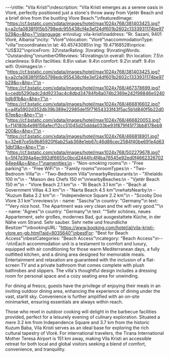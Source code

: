 ---\ntitle: "Vila Kristi"\ndescription: "Vila Kristi emerges as a serene oasis in Vlorë, perfectly positioned just a stone's throw away from Vjetër Beach and a brief drive from the bustling Vlore Beach."\nfeaturedImage: "https://cf.bstatic.com/xdata/images/hotel/max1024x768/381403425.jpg?k=a2cfa0838f915b5798edc955438cf4e3ef24df601b2602c1333931174be97b29&o=&hp=1"\nlanguage: en\nslug: vila-kristi\naddress: "Rr. Sazani, 9401 Vlorë, Albania"\ncity: "Vlorë"\nlocation: "Vlorë"\naccommodationType: "villa"\ncoordinates:\n  lat: 40.45743085\n  lng: 19.47168528\nprice: "US$32"\npriceFrom: 32\nstarRating: 3\nrating: 9\nratingWords: "Outstanding"\nnumberOfReviews: 14\nratings:\n  overall: 9\n  location: 7.5\n  cleanliness: 9.8\n  facilities: 8.8\n  value: 9.4\n  comfort: 9.2\n  staff: 9.4\n  wifi: 0\nimages:\n  - "https://cf.bstatic.com/xdata/images/hotel/max1024x768/381403425.jpg?k=a2cfa0838f915b5798edc955438cf4e3ef24df601b2602c1333931174be97b29&o=&hp=1"\n  - "https://cf.bstatic.com/xdata/images/hotel/max1024x768/467378699.jpg?k=cedb5290adc2dd9233ac4c8dbd34784fb8a074b2369e242f98846e0240bdb91b&o=&hp=1"\n  - "https://cf.bstatic.com/xdata/images/hotel/max1024x768/466816602.jpg?k=a4fa5902d352db39b389e22985de15f71654333f43f5ac5b1d840f5b22d067ee&o=&hp=1"\n  - "https://cf.bstatic.com/xdata/images/hotel/max1024x768/466820053.jpg?k=f14180b4e98156afecf12cc51045d25ddda033be93f879f45f73bb8178eb9200&o=&hp=1"\n  - "https://cf.bstatic.com/xdata/images/hotel/max1024x768/466818901.jpg?k=32e87ce5b9b85920f6ab25ab368e1eb67c46d86cec2584f40be691e4d631dbf3&o=&hp=1"\n  - "https://cf.bstatic.com/xdata/images/hotel/max1024x768/502279678.jpg?k=5f47d394a4ec992df6655c0bcd2444fc4f4ba76545e92ed0f466232670264ee4&o=&hp=1"\namenities:\n  - "Non-smoking rooms"\n  - "Free parking"\n  - "Free WiFi"\n  - "Family rooms"\nroomTypes:\n  - "Two-Bedroom Villa"\n  - "Two-Bedroom Villa"\nnearbyRestaurants:\n  - "Xhelaldo 100 m"\n  - "Maison des Chefs 150 m"\nnearbyBeaches:\n  - "Vjetër Beach 150 m"\n  - "Vlore Beach 2.1 km"\n  - "Ri Beach 3.1 km"\n  - "Beach at Government Villas 4.3 km"\n  - "Narta Beach 4.5 km"\nwhatsNearby:\n  - "Kuzum Baba 2.2 km"\n  - "Independence Square 2.2 km"\n  - "Scooby Doo Vlore 3.1 km"\nreviews:\n  - name: "Sascha"\n    country: "Germany"\n    text: "“Very nice host. The Apartment was very clean and the wifi very good.”"\n  - name: "Agnes"\n    country: "Germany"\n    text: "“Sehr schönes, neues Appartement, sehr großes, modernes Bad, gut ausgestattete Küche, in der Nähe vom Strand. Sehr sauber. Sehr nette und freundliche Besitzer”"\nbookingURL: "https://www.booking.com/hotel/al/vila-kristi-vlore.en-gb.html?aid=8035640"\nbestFor: "Best for Beach Access"\nbestCategories: "Beach Access"\ncategory: "Beach Access"\n---\n\nEach accommodation unit is a testament to comfort and luxury, equipped with air conditioning for those warm Mediterranean days, a fully outfitted kitchen, and a dining area designed for memorable meals. Entertainment and relaxation are guaranteed with the inclusion of a flat-screen TV and a private bathroom that comes complete with plush bathrobes and slippers. The villa's thoughtful design includes a dressing room for personal space and a cozy seating area for unwinding.

For dining al fresco, guests have the privilege of enjoying their meals in an inviting outdoor dining area, enhancing the experience of dining under the vast, starlit sky. Convenience is further amplified with an on-site minimarket, ensuring essentials are always within reach.

Those who revel in outdoor cooking will delight in the barbecue facilities provided, perfect for a leisurely evening of culinary exploration. Situated a mere 3.2 km from Independence Square and 3.7 km from the historic Kuzum Baba, Vila Kristi serves as an ideal base for exploring the rich cultural tapestry of Vlorë. For international travelers, the Tirana International Mother Teresa Airport is 151 km away, making Vila Kristi an accessible retreat for both local and global visitors seeking a blend of comfort, convenience, and tranquility.